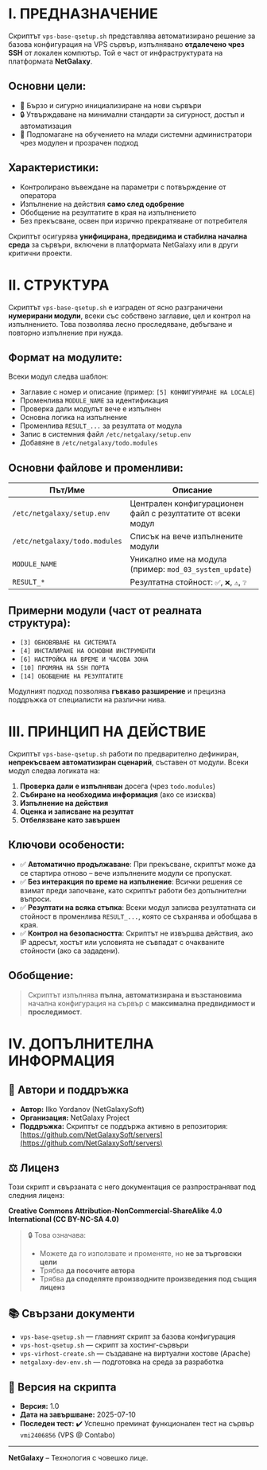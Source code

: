 # I. ПРЕДНАЗНАЧЕНИЕ

Скриптът `vps-base-qsetup.sh` представлява автоматизирано решение за базова конфигурация на VPS сървър, изпълнявано **отдалечено чрез SSH** от локален компютър. Той е част от инфраструктурата на платформата **NetGalaxy**.

## Основни цели:

- 🚀 Бързо и сигурно инициализиране на нови сървъри
- 🔒 Утвърждаване на минимални стандарти за сигурност, достъп и автоматизация
- 🧠 Подпомагане на обучението на млади системни администратори чрез модулен и прозрачен подход

## Характеристики:

- Контролирано въвеждане на параметри с потвърждение от оператора
- Изпълнение на действия **само след одобрение**
- Обобщение на резултатите в края на изпълнението
- Без прекъсване, освен при изрично прекратяване от потребителя

Скриптът осигурява **унифицирана, предвидима и стабилна начална среда** за сървъри, включени в платформата NetGalaxy или в други критични проекти.

# II. СТРУКТУРА

Скриптът `vps-base-qsetup.sh` е изграден от ясно разграничени **нумерирани модули**, всеки със собствено заглавие, цел и контрол на изпълнението. Това позволява лесно проследяване, дебъгване и повторно изпълнение при нужда.

## Формат на модулите:

Всеки модул следва шаблон:
- Заглавие с номер и описание (пример: `[5] КОНФИГУРИРАНЕ НА LOCALE`)
- Променлива `MODULE_NAME` за идентификация
- Проверка дали модулът вече е изпълнен
- Основна логика на изпълнение
- Променлива `RESULT_...` за резултата от модула
- Запис в системния файл `/etc/netgalaxy/setup.env`
- Добавяне в `/etc/netgalaxy/todo.modules`

## Основни файлове и променливи:

| Път/Име                       | Описание |
|-------------------------------|----------|
| `/etc/netgalaxy/setup.env`    | Централен конфигурационен файл с резултатите от всеки модул |
| `/etc/netgalaxy/todo.modules` | Списък на вече изпълнените модули |
| `MODULE_NAME`                 | Уникално име на модула (пример: `mod_03_system_update`) |
| `RESULT_*`                    | Резултатна стойност: `✅`, `❌`, `⚠️`, `❔` |

## Примерни модули (част от реалната структура):

- `[3] ОБНОВЯВАНЕ НА СИСТЕМАТА`
- `[4] ИНСТАЛИРАНЕ НА ОСНОВНИ ИНСТРУМЕНТИ`
- `[6] НАСТРОЙКА НА ВРЕМЕ И ЧАСОВА ЗОНА`
- `[10] ПРОМЯНА НА SSH ПОРТА`
- `[14] ОБОБЩЕНИЕ НА РЕЗУЛТАТИТЕ`

Модулният подход позволява **гъвкаво разширение** и прецизна поддръжка от специалисти на различни нива.

# III. ПРИНЦИП НА ДЕЙСТВИЕ

Скриптът `vps-base-qsetup.sh` работи по предварително дефиниран, **непрекъсваем автоматизиран сценарий**, съставен от модули. Всеки модул следва логиката на:

1. **Проверка дали е изпълняван** досега (чрез `todo.modules`)
2. **Събиране на необходима информация** (ако се изисква)
3. **Изпълнение на действия**
4. **Оценка и записване на резултат**
5. **Отбелязване като завършен**

## Ключови особености:

- ✅ **Автоматично продължаване**: При прекъсване, скриптът може да се стартира отново – вече изпълнените модули се пропускат.
- ✅ **Без интеракция по време на изпълнение**: Всички решения се взимат преди започване, като скриптът работи без допълнителни въпроси.
- ✅ **Резултати на всяка стъпка**: Всеки модул записва резултатната си стойност в променлива `RESULT_...`, която се съхранява и обобщава в края.
- ✅ **Контрол на безопасността**: Скриптът не извършва действия, ако IP адресът, хостът или условията не съвпадат с очакваните стойности (ако са зададени).

## Обобщение:

> Скриптът изпълнява **пълна, автоматизирана и възстановима** начална конфигурация на сървър с **максимална предвидимост и проследимост**.

# IV. ДОПЪЛНИТЕЛНА ИНФОРМАЦИЯ

## 📌 Автори и поддръжка

- **Автор:** Ilko Yordanov (NetGalaxySoft)
- **Организация:** NetGalaxy Project
- **Поддръжка:** Скриптът се поддържа активно в репозитория:
  [https://github.com/NetGalaxySoft/servers](https://github.com/NetGalaxySoft/servers)

## ⚖️ Лиценз

Този скрипт и свързаната с него документация се разпространяват под следния лиценз:

**Creative Commons Attribution-NonCommercial-ShareAlike 4.0 International (CC BY-NC-SA 4.0)**

> 🔒 Това означава:
> - Можете да го използвате и променяте, но **не за търговски цели**
> - Трябва **да посочите автора**
> - Трябва **да споделяте производните произведения под същия лиценз**

## 📚 Свързани документи

- `vps-base-qsetup.sh` — главният скрипт за базова конфигурация
- `vps-host-qsetup.sh` — скрипт за хостинг-сървъри
- `vps-virhost-create.sh` — създаване на виртуални хостове (Apache)
- `netgalaxy-dev-env.sh` — подготовка на среда за разработка

## 📅 Версия на скрипта

- **Версия:** 1.0
- **Дата на завършване:** 2025-07-10
- **Последен тест:** ✔️ Успешно преминат функционален тест на сървър `vmi2406856` (VPS @ Contabo)

---

**NetGalaxy** – Технология с човешко лице.
